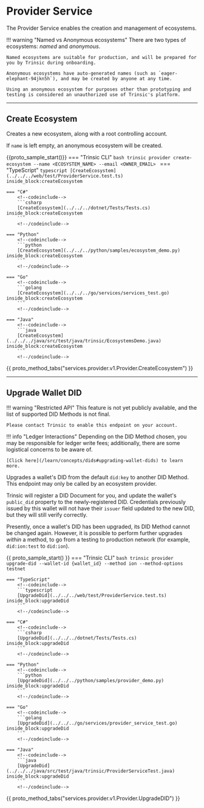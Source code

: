 # Provider Service

The Provider Service enables the creation and management of ecosystems.

!!! warning "Named vs Anonymous ecosystems"
    There are two types of ecosystems: *named* and *anonymous*.

    Named ecosystems are suitable for production, and will be prepared for you by Trinsic during onboarding.

    Anonymous ecosystems have auto-generated names (such as `eager-elephant-94jkn5h`), and may be created by anyone at any time.

    Using an anonymous ecosystem for purposes other than prototyping and testing is considered an unauthorized use of Trinsic's platform.

---

## Create Ecosystem

Creates a new ecosystem, along with a root controlling account.

If `name` is left empty, an anonymous ecosystem will be created.

{{proto_sample_start()}}
    === "Trinsic CLI"
        ```bash
        trinsic provider create-ecosystem --name <ECOSYSTEM_NAME> --email <OWNER_EMAIL>
        ```
    === "TypeScript"
        <!--codeinclude-->
        ```typescript
        [CreateEcosystem](../../../web/test/ProviderService.test.ts) inside_block:createEcosystem
        ```
        <!--/codeinclude-->

    === "C#"
        <!--codeinclude-->
        ```csharp
        [CreateEcosystem](../../../dotnet/Tests/Tests.cs) inside_block:createEcosystem
        ```
        <!--/codeinclude-->

    === "Python"
        <!--codeinclude-->
        ```python
        [CreateEcosystem](../../../python/samples/ecosystem_demo.py) inside_block:createEcosystem
        ```
        <!--/codeinclude-->

    === "Go"
        <!--codeinclude-->
        ```golang
        [CreateEcosystem](../../../go/services/services_test.go) inside_block:createEcosystem
        ```
        <!--/codeinclude-->

    === "Java"
        <!--codeinclude-->
        ```java
        [CreateEcosystem](../../../java/src/test/java/trinsic/EcosystemsDemo.java) inside_block:createEcosystem
        ```
        <!--/codeinclude-->

{{ proto_method_tabs("services.provider.v1.Provider.CreateEcosystem") }}

---

## Upgrade Wallet DID

!!! warning "Restricted API"
    This feature is not yet publicly available, and the list of supported DID Methods is not final.

    Please contact Trinsic to enable this endpoint on your account.

!!! info "Ledger Interactions"
    Depending on the DID Method chosen, you may be responsible for ledger write fees; additionally, there are some logistical concerns to be aware of.

    [Click here](/learn/concepts/dids#upgrading-wallet-dids) to learn more. 

Upgrades a wallet's DID from the default `did:key` to another DID Method. This endpoint may only be called by an ecosystem provider.

Trinsic will register a DID Document for you, and update the wallet's `public_did` property to the newly-registered DID. Credentials previously issued by this wallet will not have their `issuer` field updated to the new DID, but they will still verify correctly.

Presently, once a wallet's DID has been upgraded, its DID Method cannot be changed again. However, it is possible to perform further upgrades _within_ a method, to go from a testing to production network (for example, `did:ion:test` to `did:ion`). 

{{ proto_sample_start() }}
    === "Trinsic CLI"
        ```bash
        trinsic provider upgrade-did --wallet-id {wallet_id} --method ion --method-options testnet
        ```

    === "TypeScript"
        <!--codeinclude--> 
        ```typescript
        [UpgradeDid](../../../web/test/ProviderService.test.ts) inside_block:upgradeDid
        ```
        <!--/codeinclude-->

    === "C#"
        <!--codeinclude-->
        ```csharp
        [UpgradeDid](../../../dotnet/Tests/Tests.cs) inside_block:upgradeDid
        ```
        <!--/codeinclude-->

    === "Python"
        <!--codeinclude-->
        ```python
        [UpgradeDid](../../../python/samples/provider_demo.py) inside_block:upgradeDid
        ```
        <!--/codeinclude-->

    === "Go"
        <!--codeinclude-->
        ```golang
        [UpgradeDid](../../../go/services/provider_service_test.go) inside_block:upgradeDid
        ```
        <!--/codeinclude-->

    === "Java"
        <!--codeinclude-->
        ```java
        [UpgradeDid](../../../java/src/test/java/trinsic/ProviderServiceTest.java) inside_block:upgradeDid
        ```
        <!--/codeinclude-->

{{ proto_method_tabs("services.provider.v1.Provider.UpgradeDID") }}

<!-- 
// This call is not yet implemented
## List Ecosystems

Lists all available ecosystem for the current authentication context.

When using one of the SDKs, you must supply an [List Ecosystem Request](../proto/index.md#listecosystemrequest) object. This object follows the model below:

{{ proto_message('services.provider.v1.ListEcosystemRequest') }}

The response model is of type [List Ecosystem Response](../proto/index.md#listecosystemresponse):

{{ proto_message('services.provider.v1.ListEcosystemResponse') }} 
-->

<!--

Excluding invitation documentation pending re-thinking

To revert this, find the contents of this file before 6/9/2022 :~)

-->
